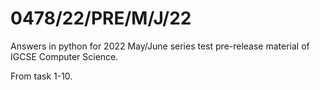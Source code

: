 # 0478/22/PRE/M/J/22
Answers in python for 2022 May/June series test pre-release material of IGCSE Computer Science.

From task 1-10.
